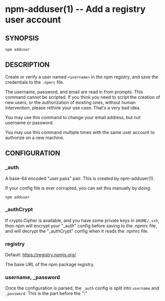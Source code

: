 npm-adduser(1) -- Add a registry user account
=============================================

## SYNOPSIS

    npm adduser

## DESCRIPTION

Create or verify a user named `<username>` in the npm registry, and
save the credentials to the `.npmrc` file.

The username, password, and email are read in from prompts.  This command
cannot be scripted.  If you think you need to script the creation of new
users, or the authorization of existing ones, without human intervention,
please rethink your use case.  That's a very bad idea.

You may use this command to change your email address, but not username
or password.

You may use this command multiple times with the same user account to
authorize on a new machine.

## CONFIGURATION

### _auth

A base-64 encoded "user:pass" pair.  This is created by npm-adduser(1).

If your config file is ever corrupted, you can set this manually by doing:

    npm adduser

### _authCrypt

If crypto.Cipher is available, and you have some private keys in `$HOME/.ssh`,
then npm will encrypt your "_auth" config before saving to the .npmrc file,
and will decrypt the "_authCrypt" config when it reads the .npmrc file.

### registry

Default: https://registry.npmjs.org/

The base URL of the npm package registry.

### username, _password

Once the configuration is parsed, the `_auth` config is split into
`username` and `_password`.  This is the part before the ":"
